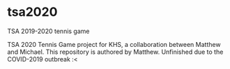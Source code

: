 # tsa2020
TSA 2019-2020 tennis game

TSA 2020 Tennis Game project for KHS, a collaboration between Matthew and Michael. This repository is authored by Matthew. Unfinished due to the COVID-2019 outbreak :<
